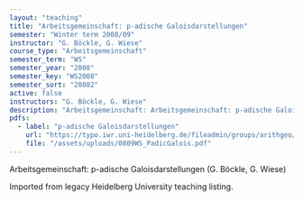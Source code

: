 ```yaml
---
layout: "teaching"
title: "Arbeitsgemeinschaft: p-adische Galoisdarstellungen"
semester: "Winter term 2008/09"
instructor: "G. Böckle, G. Wiese"
course_type: "Arbeitsgemeinschaft"
semester_term: "WS"
semester_year: "2008"
semester_key: "WS2008"
semester_sort: "20082"
active: false
instructors: "G. Böckle, G. Wiese"
description: "Arbeitsgemeinschaft: Arbeitsgemeinschaft: p-adische Galoisdarstellungen"
pdfs:
  - label: "p-adische Galoisdarstellungen"
    url: "https://typo.iwr.uni-heidelberg.de/fileadmin/groups/arithgeo/templates/data/Hauptseminare/0809WS_PadicGalois.pdf"
    file: "/assets/uploads/0809WS_PadicGalois.pdf"
---
```


Arbeitsgemeinschaft: p-adische Galoisdarstellungen (G. Böckle, G. Wiese)

Imported from legacy Heidelberg University teaching listing.